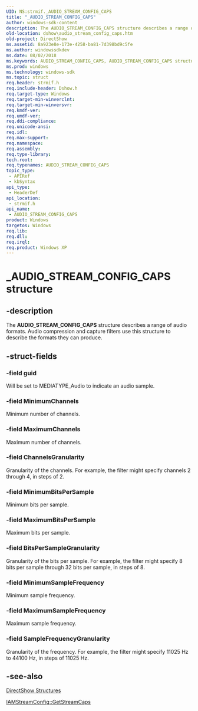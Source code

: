 ```yaml
---
UID: NS:strmif._AUDIO_STREAM_CONFIG_CAPS
title: "_AUDIO_STREAM_CONFIG_CAPS"
author: windows-sdk-content
description: The AUDIO_STREAM_CONFIG_CAPS structure describes a range of audio formats. Audio compression and capture filters use this structure to describe the formats they can produce.
old-location: dshow\audio_stream_config_caps.htm
old-project: DirectShow
ms.assetid: 8a923e8e-173e-4258-ba81-7d398bd9c5fe
ms.author: windowssdkdev
ms.date: 08/02/2018
ms.keywords: AUDIO_STREAM_CONFIG_CAPS, AUDIO_STREAM_CONFIG_CAPS structure [DirectShow], AUDIO_STREAM_CONFIG_CAPSStructure, _AUDIO_STREAM_CONFIG_CAPS, dshow.audio_stream_config_caps, strmif/AUDIO_STREAM_CONFIG_CAPS
ms.prod: windows
ms.technology: windows-sdk
ms.topic: struct
req.header: strmif.h
req.include-header: Dshow.h
req.target-type: Windows
req.target-min-winverclnt: 
req.target-min-winversvr: 
req.kmdf-ver: 
req.umdf-ver: 
req.ddi-compliance: 
req.unicode-ansi: 
req.idl: 
req.max-support: 
req.namespace: 
req.assembly: 
req.type-library: 
tech.root: 
req.typenames: AUDIO_STREAM_CONFIG_CAPS
topic_type:
 - APIRef
 - kbSyntax
api_type:
 - HeaderDef
api_location:
 - strmif.h
api_name:
 - AUDIO_STREAM_CONFIG_CAPS
product: Windows
targetos: Windows
req.lib: 
req.dll: 
req.irql: 
req.product: Windows XP
---
```


# _AUDIO_STREAM_CONFIG_CAPS structure


## -description



The <b>AUDIO_STREAM_CONFIG_CAPS</b> structure describes a range of audio formats. Audio compression and capture filters use this structure to describe the formats they can produce.




## -struct-fields




### -field guid

Will be set to MEDIATYPE_Audio to indicate an audio sample.


### -field MinimumChannels

Minimum number of channels.


### -field MaximumChannels

Maximum number of channels.


### -field ChannelsGranularity

Granularity of the channels. For example, the filter might specify channels 2 through 4, in steps of 2.


### -field MinimumBitsPerSample

Minimum bits per sample.


### -field MaximumBitsPerSample

Maximum bits per sample.


### -field BitsPerSampleGranularity

Granularity of the bits per sample. For example, the filter might specify 8 bits per sample through 32 bits per sample, in steps of 8.


### -field MinimumSampleFrequency

Minimum sample frequency.


### -field MaximumSampleFrequency

Maximum sample frequency.


### -field SampleFrequencyGranularity

Granularity of the frequency. For example, the filter might specify 11025 Hz to 44100 Hz, in steps of 11025 Hz.


## -see-also




<a href="https://msdn.microsoft.com/378f6f43-5c05-4ae4-be24-956f9fc0cacf">DirectShow Structures</a>



<a href="https://msdn.microsoft.com/9dd84847-2cae-42f2-a858-7106cd2ac075">IAMStreamConfig::GetStreamCaps</a>
 

 

